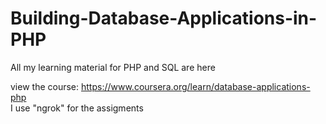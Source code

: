 # Building-Database-Applications-in-PHP

All my learning material for PHP and SQL are here

view the course: https://www.coursera.org/learn/database-applications-php<br>
I use "ngrok" for the assigments
